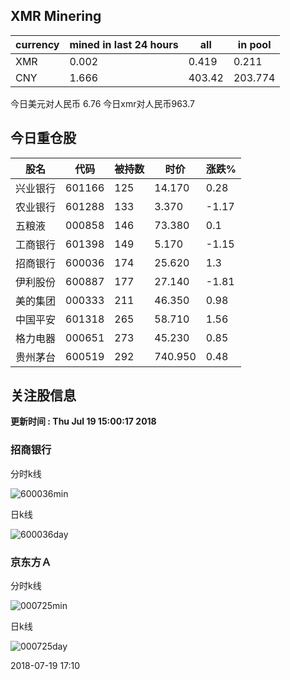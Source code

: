 ## XMR Minering

|currency|mined in last 24 hours|all|in pool|
|---|---|---|---|
|XMR|0.002|0.419|0.211|
|CNY|1.666|403.42|203.774|

今日美元对人民币 6.76	今日xmr对人民币963.7


## 今日重仓股 

|股名|代码|被持数|时价|涨跌%|
|---|---|---|---|---|
|兴业银行|601166|125|14.170|0.28|
|农业银行|601288|133|3.370|-1.17|
|五粮液|000858|146|73.380|0.1|
|工商银行|601398|149|5.170|-1.15|
|招商银行|600036|174|25.620|1.3|
|伊利股份|600887|177|27.140|-1.81|
|美的集团|000333|211|46.350|0.98|
|中国平安|601318|265|58.710|1.56|
|格力电器|000651|273|45.230|0.85|
|贵州茅台|600519|292|740.950|0.48|

## 关注股信息
**更新时间 : Thu Jul 19 15:00:17 2018**
### 招商银行 
分时k线

![600036min](http://image.sinajs.cn/newchart/min/n/sh600036.gif)

日k线

![600036day](http://image.sinajs.cn/newchart/daily/n/sh600036.gif)

### 京东方Ａ 
分时k线

![000725min](http://image.sinajs.cn/newchart/min/n/sz000725.gif)

日k线

![000725day](http://image.sinajs.cn/newchart/daily/n/sz000725.gif)

2018-07-19 17:10